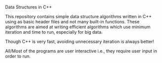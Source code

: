 Data Structures in C++

This repository contains simple data structure algorithms written in C++ using as basic header files and not many built-in functions.
These algorithms are aimed at writing efficient algorithms which use minimum iteration and time to run, especially for big data.

Though C++ is very fast, avoiding unnecessary iteration is always better!

All/Most of the programs are user interactive i.e., they require user input in order to run.
